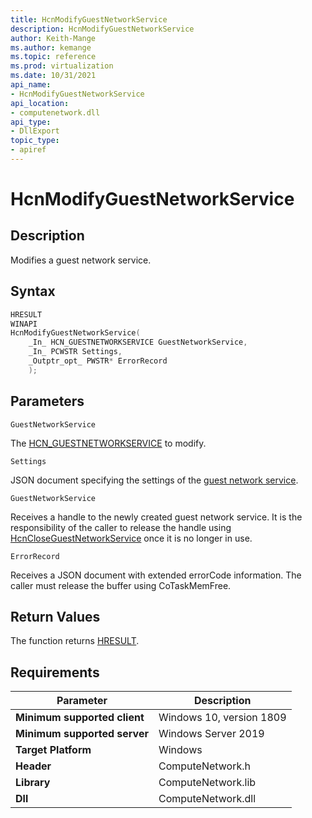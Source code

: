 ```yaml
---
title: HcnModifyGuestNetworkService
description: HcnModifyGuestNetworkService
author: Keith-Mange
ms.author: kemange
ms.topic: reference
ms.prod: virtualization
ms.date: 10/31/2021
api_name:
- HcnModifyGuestNetworkService
api_location:
- computenetwork.dll
api_type:
- DllExport
topic_type:
- apiref
---
```

# HcnModifyGuestNetworkService

## Description

Modifies a guest network service.

## Syntax

```cpp
HRESULT
WINAPI
HcnModifyGuestNetworkService(
    _In_ HCN_GUESTNETWORKSERVICE GuestNetworkService,
    _In_ PCWSTR Settings,
    _Outptr_opt_ PWSTR* ErrorRecord
    );
```

## Parameters

`GuestNetworkService`

The [HCN\_GUESTNETWORKSERVICE](./HCN_GUESTNETWORKSERVICE.md) to modify.

`Settings`

JSON document specifying the settings of the [guest network service](./../HNS_Schema.md#GuestNetworkService).

`GuestNetworkService`

Receives a handle to the newly created guest network service. It is the responsibility of the caller to release the handle using [HcnCloseGuestNetworkService](./HcnCloseGuestNetworkService.md) once it is no longer in use.

`ErrorRecord`

Receives a JSON document with extended errorCode information. The caller must release the buffer using CoTaskMemFree.

## Return Values

The function returns [HRESULT](./HCNHResult.md).

## Requirements

|Parameter|Description|
|---|---|
| **Minimum supported client** | Windows 10, version 1809 |
| **Minimum supported server** | Windows Server 2019 |
| **Target Platform** | Windows |
| **Header** | ComputeNetwork.h |
| **Library** | ComputeNetwork.lib |
| **Dll** | ComputeNetwork.dll |






